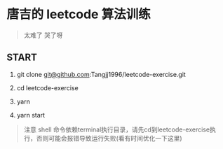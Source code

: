 # 唐吉的 leetcode 算法训练

> 太难了 哭了呀

## START

1. git clone git@github.com:Tangjj1996/leetcode-exercise.git

2. cd leetcode-exercise

3. yarn

4. yarn start

> 注意 shell 命令依赖terminal执行目录，请先cd到leetcode-exercise执行，否则可能会报错导致运行失败(看有时间优化一下这里)
